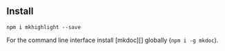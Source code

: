 ## Install

```
npm i mkhighlight --save
```

For the command line interface install [mkdoc][] globally (`npm i -g mkdoc`).
